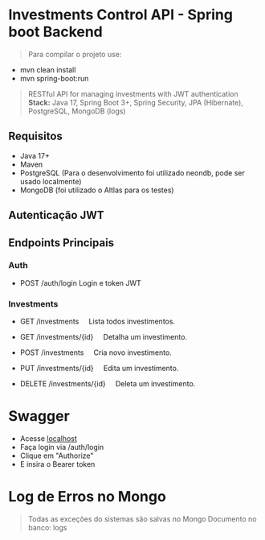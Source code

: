 # Investments Control API - Spring boot Backend

>Para compilar o projeto use:
- mvn clean install
- mvn spring-boot:run

> RESTful API for managing investments with JWT authentication  
> **Stack:** Java 17, Spring Boot 3+, Spring Security, JPA (Hibernate), PostgreSQL, MongoDB (logs)

## Requisitos

 - Java 17+
 - Maven
 - PostgreSQL (Para o desenvolvimento foi utilizado neondb, pode ser usado localmente)
 - MongoDB     (foi utilizado o Altlas para os testes)

## Autenticação JWT 

## Endpoints Principais

### Auth

- POST  /auth/login  Login e token JWT 
  

### Investments 

- GET  /investments  &nbsp;&nbsp;&nbsp;       Lista todos investimentos.

- GET  /investments/{id}  &nbsp;&nbsp;&nbsp;  Detalha um investimento.

- POST /investments     &nbsp;&nbsp;&nbsp;    Cria novo investimento.

- PUT  /investments/{id}  &nbsp;&nbsp;&nbsp;  Edita um investimento.

- DELETE  /investments/{id} &nbsp;&nbsp;&nbsp; Deleta um investimento.

# Swagger

- Acesse [localhost](http://localhost:8080/swagger-ui/index.html)
- Faça login via /auth/login
- Clique em "Authorize"
- E insira o Bearer token
  

# Log de Erros no Mongo 

>Todas as exceções do sistemas são salvas no Mongo
>Documento no banco: logs